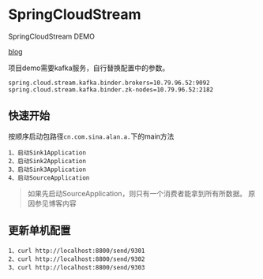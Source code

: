 # SpringCloudStream
SpringCloudStream DEMO

[blog](http://blog.spring-cloud.io/blog/sc-stream.html)

项目demo需要kafka服务，自行替换配置中的参数。

	spring.cloud.stream.kafka.binder.brokers=10.79.96.52:9092
	spring.cloud.stream.kafka.binder.zk-nodes=10.79.96.52:2182

## 快速开始

按顺序启动包路径`cn.com.sina.alan.a.`下的main方法

```
1、启动Sink1Application
2、启动Sink2Application
3、启动Sink3Application
4、启动SourceApplication
```

> 如果先启动SourceApplication，则只有一个消费者能拿到所有所数据。
> 原因参见博客内容

## 更新单机配置

```
1、curl http://localhost:8800/send/9301
2、curl http://localhost:8800/send/9302
3、curl http://localhost:8800/send/9303
```




